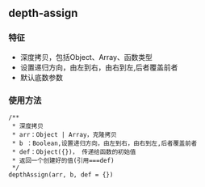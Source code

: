 ## depth-assign
### 特征
* 深度拷贝，包括Object、Array、函数类型
* 设置递归方向，由左到右，由右到左,后者覆盖前者
* 默认底数参数
### 使用方法
```
/**
 * 深度拷贝
 * arr：Object | Array，克隆拷贝
 * b ：Boolean,设置递归方向，由左到右，由右到左,后者覆盖前者
 * def：Object({})， 传递给函数的初始值
 * 返回一个创建好的值(引用===def)
 */
depthAssign(arr, b, def = {}) 
```
